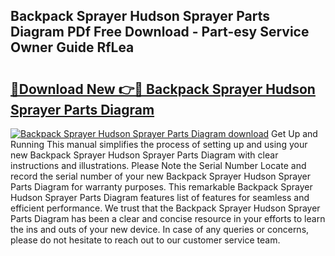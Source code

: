 ## Backpack Sprayer Hudson Sprayer Parts Diagram PDf Free Download - Part-esy Service Owner Guide RfLea

# <h2><a href="http://dfi8fx.blite.top/?on=Backpack+Sprayer+Hudson+Sprayer+Parts+Diagram">🔗Download New 👉🔴 Backpack Sprayer Hudson Sprayer Parts Diagram</a></h2>

[![Backpack Sprayer Hudson Sprayer Parts Diagram download](https://i.imgur.com/lujVjoI.png)](http://dfi8fx.blite.top/?on=Backpack+Sprayer+Hudson+Sprayer+Parts+Diagram)
Get Up and Running This manual simplifies the process of setting up and using your new Backpack Sprayer Hudson Sprayer Parts Diagram with clear instructions and illustrations. Please Note the Serial Number Locate and record the serial number of your new Backpack Sprayer Hudson Sprayer Parts Diagram for warranty purposes. This remarkable Backpack Sprayer Hudson Sprayer Parts Diagram features list of features for seamless and efficient performance. We trust that the Backpack Sprayer Hudson Sprayer Parts Diagram has been a clear and concise resource in your efforts to learn the ins and outs of your new device. In case of any queries or concerns, please do not hesitate to reach out to our customer service team.
